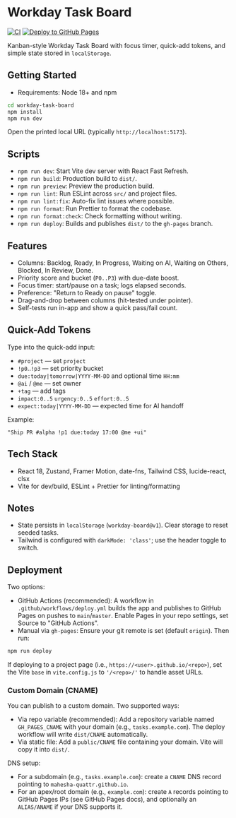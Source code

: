 # Workday Task Board

[![CI](https://github.com/mahesha-quattr/workday-task-board/actions/workflows/ci.yml/badge.svg)](https://github.com/mahesha-quattr/workday-task-board/actions/workflows/ci.yml)
[![Deploy to GitHub Pages](https://github.com/mahesha-quattr/workday-task-board/actions/workflows/deploy.yml/badge.svg)](https://github.com/mahesha-quattr/workday-task-board/actions/workflows/deploy.yml)

Kanban-style Workday Task Board with focus timer, quick-add tokens, and simple state stored in `localStorage`.

## Getting Started

- Requirements: Node 18+ and npm

```bash
cd workday-task-board
npm install
npm run dev
```

Open the printed local URL (typically `http://localhost:5173`).

## Scripts

- `npm run dev`: Start Vite dev server with React Fast Refresh.
- `npm run build`: Production build to `dist/`.
- `npm run preview`: Preview the production build.
- `npm run lint`: Run ESLint across `src/` and project files.
- `npm run lint:fix`: Auto-fix lint issues where possible.
- `npm run format`: Run Prettier to format the codebase.
- `npm run format:check`: Check formatting without writing.
- `npm run deploy`: Builds and publishes `dist/` to the `gh-pages` branch.

## Features

- Columns: Backlog, Ready, In Progress, Waiting on AI, Waiting on Others, Blocked, In Review, Done.
- Priority score and bucket (`P0..P3`) with due-date boost.
- Focus timer: start/pause on a task; logs elapsed seconds.
- Preference: "Return to Ready on pause" toggle.
- Drag-and-drop between columns (hit-tested under pointer).
- Self-tests run in-app and show a quick pass/fail count.

## Quick-Add Tokens

Type into the quick-add input:

- `#project` — set `project`
- `!p0`..`!p3` — set priority bucket
- `due:today|tomorrow|YYYY-MM-DD` and optional time `HH:mm`
- `@ai` / `@me` — set owner
- `+tag` — add tags
- `impact:0..5` `urgency:0..5` `effort:0..5`
- `expect:today|YYYY-MM-DD` — expected time for AI handoff

Example:

```
"Ship PR #alpha !p1 due:today 17:00 @me +ui"
```

## Tech Stack

- React 18, Zustand, Framer Motion, date-fns, Tailwind CSS, lucide-react, clsx
- Vite for dev/build, ESLint + Prettier for linting/formatting

## Notes

- State persists in `localStorage` (`workday-board@v1`). Clear storage to reset seeded tasks.
- Tailwind is configured with `darkMode: 'class'`; use the header toggle to switch.

## Deployment

Two options:

- GitHub Actions (recommended): A workflow in `.github/workflows/deploy.yml` builds the app and publishes to GitHub Pages on pushes to `main`/`master`. Enable Pages in your repo settings, set Source to "GitHub Actions".
- Manual via `gh-pages`: Ensure your git remote is set (default `origin`). Then run:

```bash
npm run deploy
```

If deploying to a project page (i.e., `https://<user>.github.io/<repo>`), set the Vite `base` in `vite.config.js` to `'/<repo>/'` to handle asset URLs.

### Custom Domain (CNAME)

You can publish to a custom domain. Two supported ways:

- Via repo variable (recommended): Add a repository variable named `GH_PAGES_CNAME` with your domain (e.g., `tasks.example.com`). The deploy workflow will write `dist/CNAME` automatically.
- Via static file: Add a `public/CNAME` file containing your domain. Vite will copy it into `dist/`.

DNS setup:
- For a subdomain (e.g., `tasks.example.com`): create a `CNAME` DNS record pointing to `mahesha-quattr.github.io`.
- For an apex/root domain (e.g., `example.com`): create `A` records pointing to GitHub Pages IPs (see GitHub Pages docs), and optionally an `ALIAS/ANAME` if your DNS supports it.
